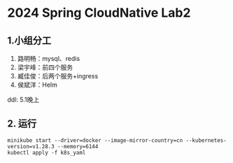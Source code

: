 # 2024 Spring CloudNative Lab2

## 1.小组分工

1. 路明畅：mysql、redis
2. 梁宇峰：前四个服务
3. 臧佳俊：后两个服务+ingress
4. 侯斌洋：Helm

ddl: 5.1晚上

## 2. 运行
```shell
minikube start --driver=docker --image-mirror-country=cn --kubernetes-version=v1.28.3 --memory=6144
kubectl apply -f k8s_yaml
```